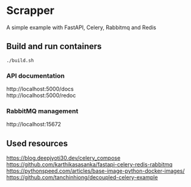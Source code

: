 
# Scrapper

A simple example with FastAPI, Celery, Rabbitmq and Redis

## Build and run containers

```
./build.sh
```

### API documentation

http://localhost:5000/docs    
http://localhost:5000/redoc    

### RabbitMQ management

http://localhost:15672    

## Used resources

https://blog.deepjyoti30.dev/celery_compose    
https://github.com/karthikasasanka/fastapi-celery-redis-rabbitmq    
https://pythonspeed.com/articles/base-image-python-docker-images/    
https://github.com/tanchinhiong/decoupled-celery-example    
